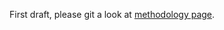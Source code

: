 
First draft,
please git a look at [methodology page](https://youtube.tracking.exposed/methodology).

